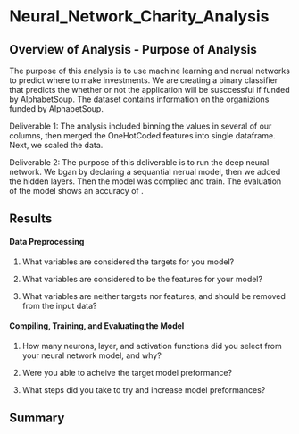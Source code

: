 # Neural_Network_Charity_Analysis

## Overview of Analysis - Purpose of Analysis

The purpose of this analysis is to use machine learning and nerual networks to predict where to make investments. We are creating a binary classifier that predicts the whether or not the application will be susccessful if funded by AlphabetSoup. The dataset contains information on the organizions funded by AlphabetSoup.


Deliverable 1: 
The analysis included binning the values in several of our columns, then merged the OneHotCoded features into single dataframe. Next, we scaled the data.

Deliverable 2:
The purpose of this deliverable is to run the deep neural network. We bgan by declaring a sequantial nerual model, then we added the hidden layers. Then the model was complied and train. The evaluation of the model shows an accuracy of .


## Results

#### Data Preprocessing

1. What variables are considered the targets for you model?


2. What variables are considered to be the features for your model?


3. What variables are neither targets nor features, and should be removed from the input data?



#### Compiling, Training, and Evaluating the Model

1. How many neurons, layer, and activation functions did you select from your neural network model, and why?

2. Were you able to acheive the target model preformance?

3. What steps did you take to try and increase model preformances?



## Summary

